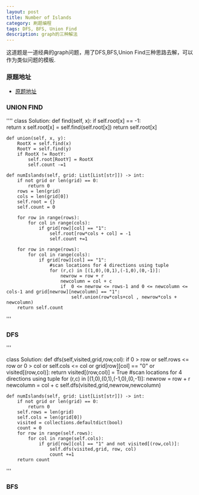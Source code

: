 ```yaml
---
layout: post
title: Number of Islands
category: 刷题编程
tags: DFS, BFS, Union Find
description: graph的三种解法
---
```


这道题是一道经典的graph问题，用了DFS,BFS,Union Find三种思路去解，可以作为类似问题的模板.


### 原题地址

- [原题地址](https://leetcode.com/problems/number-of-islands/description/)
  
###  UNION FIND

''''
class Solution:
    def find(self, x):
        if self.root[x] == -1:           
            return x
        self.root[x] = self.find(self.root[x])
        return self.root[x]

    def union(self, x, y):
        RootX = self.find(x)
        RootY = self.find(y)
        if RootX != RootY:
            self.root[RootY] = RootX
            self.count -=1

    def numIslands(self, grid: List[List[str]]) -> int:
        if not grid or len(grid) == 0:
            return 0
        rows = len(grid)
        cols = len(grid[0])
        self.root = {}
        self.count = 0

        for row in range(rows):
            for col in range(cols):
                if grid[row][col] == "1":
                    self.root[row*cols + col] = -1
                    self.count +=1

        for row in range(rows):
            for col in range(cols):
                if grid[row][col] == "1":
                    #scan locations for 4 directions using tuple
                    for (r,c) in [(1,0),(0,1),(-1,0),(0,-1)]:
                        newrow = row + r
                        newcolumn = col + c
                        if  0 <= newrow <= rows-1 and 0 <= newcolumn <= cols-1 and grid[newrow][newcolumn] == "1":
                            self.union(row*cols+col , newrow*cols + newcolumn)
        return self.count
'''

 

### DFS

'''

class Solution:
    def dfs(self,visited,grid,row,col):
        if  0 > row or self.rows <= row or 0 > col or self.cols <= col or grid[row][col] == "0" or visited[(row,col)]:
            return 
        visited[(row,col)] = True 
        #scan locations for 4 directions using tuple
        for (r,c) in [(1,0),(0,1),(-1,0),(0,-1)]:
            newrow = row + r
            newcolumn = col + c
            self.dfs(visited,grid,newrow,newcolumn)

    def numIslands(self, grid: List[List[str]]) -> int:  
        if not grid or len(grid) == 0:
            return 0
        self.rows = len(grid)
        self.cols = len(grid[0])    
        visited = collections.defaultdict(bool)
        count = 0
        for row in range(self.rows):
            for col in range(self.cols):
                if grid[row][col] == "1" and not visited[(row,col)]:
                    self.dfs(visited,grid, row, col)
                    count +=1
        return count

'''

### BFS